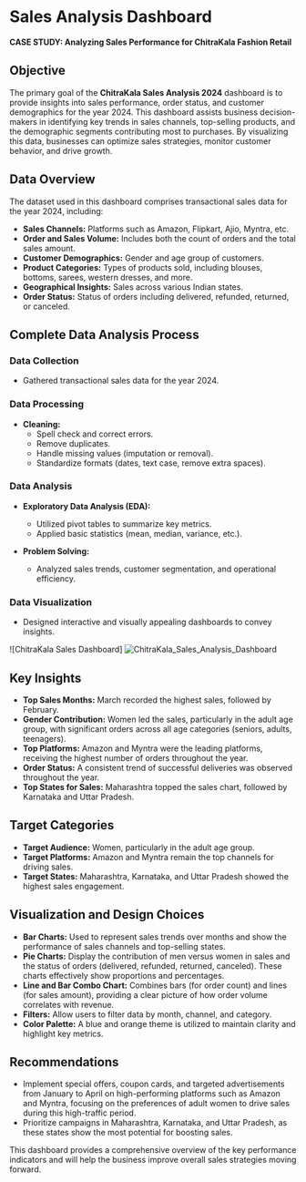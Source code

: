 # Sales Analysis Dashboard 
**CASE STUDY: Analyzing Sales Performance for ChitraKala Fashion Retail**


## Objective
The primary goal of the **ChitraKala Sales Analysis 2024** dashboard is to provide insights into sales performance, order status, and customer demographics for the year 2024. This dashboard assists business decision-makers in identifying key trends in sales channels, top-selling products, and the demographic segments contributing most to purchases. By visualizing this data, businesses can optimize sales strategies, monitor customer behavior, and drive growth.

## Data Overview
The dataset used in this dashboard comprises transactional sales data for the year 2024, including:

- **Sales Channels:** Platforms such as Amazon, Flipkart, Ajio, Myntra, etc.
- **Order and Sales Volume:** Includes both the count of orders and the total sales amount.
- **Customer Demographics:** Gender and age group of customers.
- **Product Categories:** Types of products sold, including blouses, bottoms, sarees, western dresses, and more.
- **Geographical Insights:** Sales across various Indian states.
- **Order Status:** Status of orders including delivered, refunded, returned, or canceled.

## Complete Data Analysis Process

### Data Collection
- Gathered transactional sales data for the year 2024.

### Data Processing
- **Cleaning:**
  - Spell check and correct errors.
  - Remove duplicates.
  - Handle missing values (imputation or removal).
  - Standardize formats (dates, text case, remove extra spaces).

### Data Analysis
- **Exploratory Data Analysis (EDA):**
  - Utilized pivot tables to summarize key metrics.
  - Applied basic statistics (mean, median, variance, etc.).

- **Problem Solving:**
  - Analyzed sales trends, customer segmentation, and operational efficiency.

### Data Visualization
- Designed interactive and visually appealing dashboards to convey insights.

![ChitraKala Sales Dashboard] ![ChitraKala_Sales_Analysis_Dashboard](https://github.com/user-attachments/assets/cdb1eca4-2ba2-4c55-904f-273c98d3e34c)

## Key Insights
- **Top Sales Months:** March recorded the highest sales, followed by February.
- **Gender Contribution:** Women led the sales, particularly in the adult age group, with significant orders across all age categories (seniors, adults, teenagers).
- **Top Platforms:** Amazon and Myntra were the leading platforms, receiving the highest number of orders throughout the year.
- **Order Status:** A consistent trend of successful deliveries was observed throughout the year.
- **Top States for Sales:** Maharashtra topped the sales chart, followed by Karnataka and Uttar Pradesh.

## Target Categories
- **Target Audience:** Women, particularly in the adult age group.
- **Target Platforms:** Amazon and Myntra remain the top channels for driving sales.
- **Target States:** Maharashtra, Karnataka, and Uttar Pradesh showed the highest sales engagement.

## Visualization and Design Choices
- **Bar Charts:** Used to represent sales trends over months and show the performance of sales channels and top-selling states.
- **Pie Charts:** Display the contribution of men versus women in sales and the status of orders (delivered, refunded, returned, canceled). These charts effectively show proportions and percentages.
- **Line and Bar Combo Chart:** Combines bars (for order count) and lines (for sales amount), providing a clear picture of how order volume correlates with revenue.
- **Filters:** Allow users to filter data by month, channel, and category.
- **Color Palette:** A blue and orange theme is utilized to maintain clarity and highlight key metrics.

## Recommendations
- Implement special offers, coupon cards, and targeted advertisements from January to April on high-performing platforms such as Amazon and Myntra, focusing on the preferences of adult women to drive sales during this high-traffic period.
- Prioritize campaigns in Maharashtra, Karnataka, and Uttar Pradesh, as these states show the most potential for boosting sales.

This dashboard provides a comprehensive overview of the key performance indicators and will help the business improve overall sales strategies moving forward.
```


